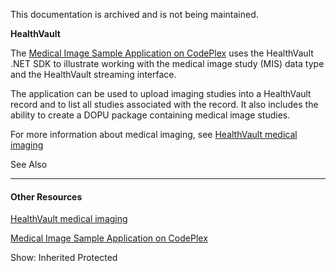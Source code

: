 This documentation is archived and is not being maintained.

**HealthVault**

<span></span>
The [Medical Image Sample Application on CodePlex](http://healthvaultimaging.codeplex.com/) uses the HealthVault .NET SDK to illustrate working with the medical image study (MIS) data type and the HealthVault streaming interface.

The application can be used to upload imaging studies into a HealthVault record and to list all studies associated with the record. It also includes the ability to create a DOPU package containing medical image studies.

For more information about medical imaging, see <span>[HealthVault medical imaging](healthvault-medical-imaging.md)</span>

<span class="LW_CollapsibleArea_TitleAhref"><span class="cl_CollapsibleArea_expanding LW_CollapsibleArea_Img"></span><span class="LW_CollapsibleArea_Title">See Also</span></span>
<a href="/en-us/library/ff803576.aspx#Anchor_0" class="LW_CollapsibleArea_Anchor_Img" title="Right-click to copy and share the link for this section"></a>

------------------------------------------------------------------------

<span id="seeAlsoToggle"></span>
#### Other Resources

<span>[HealthVault medical imaging](healthvault-medical-imaging.md) </span>

[Medical Image Sample Application on CodePlex](http://healthvaultimaging.codeplex.com/)

<span>Show:</span> Inherited Protected
